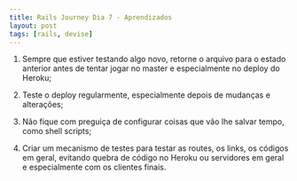 ```yaml
---
title: Rails Journey Dia 7 - Aprendizados
layout: post
tags: [rails, devise]
---
```


1. Sempre que estiver testando algo novo, retorne o arquivo para o estado anterior antes de tentar jogar no master e especialmente no deploy do Heroku;

2. Teste o deploy regularmente, especialmente depois de mudanças e alterações; 

3. Não fique com preguiça de configurar coisas que vão lhe salvar tempo, como shell scripts;

4. Criar um mecanismo de testes para testar as routes, os links, os códigos em geral, evitando quebra de código no Heroku ou servidores em geral e especialmente com os clientes finais.